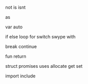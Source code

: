 not 
is 
isnt

as

var
auto

if
else
loop
for
switch
swype
with

break
continue

fun
return

struct
promises
uses
allocate
get
set

import
include
